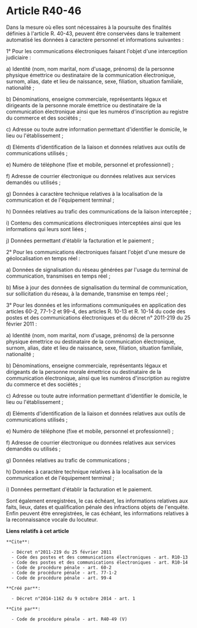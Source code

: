 # Article R40-46

Dans la mesure où elles sont nécessaires à la poursuite des finalités définies à l'article R. 40-43, peuvent être conservées
dans le traitement automatisé les données à caractère personnel et informations suivantes :

1° Pour les communications électroniques faisant l'objet d'une interception judiciaire :

a) Identité (nom, nom marital, nom d'usage, prénoms) de la personne physique émettrice ou destinataire de la communication
électronique, surnom, alias, date et lieu de naissance, sexe, filiation, situation familiale, nationalité ;

b) Dénominations, enseigne commerciale, représentants légaux et dirigeants de la personne morale émettrice ou destinataire de
la communication électronique ainsi que les numéros d'inscription au registre du commerce et des sociétés ;

c) Adresse ou toute autre information permettant d'identifier le domicile, le lieu ou l'établissement ;

d) Eléments d'identification de la liaison et données relatives aux outils de communications utilisés ;

e) Numéro de téléphone (fixe et mobile, personnel et professionnel) ;

f) Adresse de courrier électronique ou données relatives aux services demandés ou utilisés ;

g) Données à caractère technique relatives à la localisation de la communication et de l'équipement terminal ;

h) Données relatives au trafic des communications de la liaison interceptée ;

i) Contenu des communications électroniques interceptées ainsi que les informations qui leurs sont liées ;

j) Données permettant d'établir la facturation et le paiement ;

2° Pour les communications électroniques faisant l'objet d'une mesure de géolocalisation en temps réel :

a) Données de signalisation du réseau générées par l'usage du terminal de communication, transmises en temps réel ;

b) Mise à jour des données de signalisation du terminal de communication, sur sollicitation du réseau, à la demande,
transmise en temps réel ;

3° Pour les données et les informations communiquées en application des articles 60-2, 77-1-2 et 99-4, des articles R. 10-13
et R. 10-14 du code des postes et des communications électroniques et du décret n° 2011-219 du 25 février 2011 :

a) Identité (nom, nom marital, nom d'usage, prénoms) de la personne physique émettrice ou destinataire de la communication
électronique, surnom, alias, date et lieu de naissance, sexe, filiation, situation familiale, nationalité ;

b) Dénominations, enseigne commerciale, représentants légaux et dirigeants de la personne morale émettrice ou destinataire de
la communication électronique, ainsi que les numéros d'inscription au registre du commerce et des sociétés ;

c) Adresse ou toute autre information permettant d'identifier le domicile, le lieu ou l'établissement ;

d) Eléments d'identification de la liaison et données relatives aux outils de communications utilisés ;

e) Numéro de téléphone (fixe et mobile, personnel et professionnel) ;

f) Adresse de courrier électronique ou données relatives aux services demandés ou utilisés ;

g) Données relatives au trafic de communications ;

h) Données à caractère technique relatives à la localisation de la communication et de l'équipement terminal ;

i) Données permettant d'établir la facturation et le paiement.

Sont également enregistrées, le cas échéant, les informations relatives aux faits, lieux, dates et qualification pénale des
infractions objets de l'enquête. Enfin peuvent être enregistrées, le cas échéant, les informations relatives à la
reconnaissance vocale du locuteur.

**Liens relatifs à cet article**

	**Cite**:

	  - Décret n°2011-219 du 25 février 2011
	  - Code des postes et des communications électroniques - art. R10-13
	  - Code des postes et des communications électroniques - art. R10-14
	  - Code de procédure pénale - art. 60-2
	  - Code de procédure pénale - art. 77-1-2
	  - Code de procédure pénale - art. 99-4

	**Créé par**:

	  - Décret n°2014-1162 du 9 octobre 2014 - art. 1

	**Cité par**:

	  - Code de procédure pénale - art. R40-49 (V)
